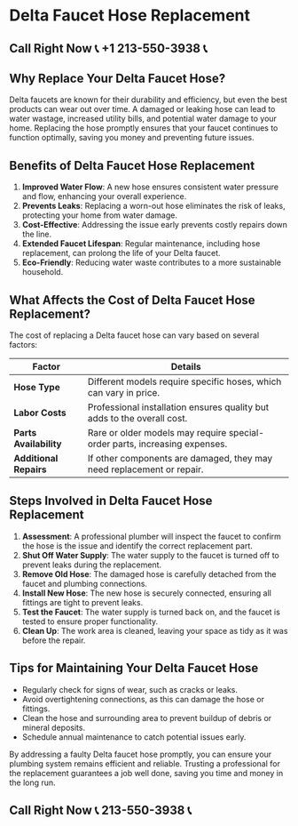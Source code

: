 # Delta Faucet Hose Replacement

## Call Right Now 📞 +1 213-550-3938 📞

## Why Replace Your Delta Faucet Hose?

Delta faucets are known for their durability and efficiency, but even the best products can wear out over time. A damaged or leaking hose can lead to water wastage, increased utility bills, and potential water damage to your home. Replacing the hose promptly ensures that your faucet continues to function optimally, saving you money and preventing future issues.

## Benefits of Delta Faucet Hose Replacement

1. **Improved Water Flow**: A new hose ensures consistent water pressure and flow, enhancing your overall experience.
2. **Prevents Leaks**: Replacing a worn-out hose eliminates the risk of leaks, protecting your home from water damage.
3. **Cost-Effective**: Addressing the issue early prevents costly repairs down the line.
4. **Extended Faucet Lifespan**: Regular maintenance, including hose replacement, can prolong the life of your Delta faucet.
5. **Eco-Friendly**: Reducing water waste contributes to a more sustainable household.

## What Affects the Cost of Delta Faucet Hose Replacement?

The cost of replacing a Delta faucet hose can vary based on several factors:

| **Factor**                | **Details**                                                                 |
|---------------------------|-----------------------------------------------------------------------------|
| **Hose Type**             | Different models require specific hoses, which can vary in price.          |
| **Labor Costs**           | Professional installation ensures quality but adds to the overall cost.    |
| **Parts Availability**    | Rare or older models may require special-order parts, increasing expenses.|
| **Additional Repairs**    | If other components are damaged, they may need replacement or repair.       |

## Steps Involved in Delta Faucet Hose Replacement

1. **Assessment**: A professional plumber will inspect the faucet to confirm the hose is the issue and identify the correct replacement part.
2. **Shut Off Water Supply**: The water supply to the faucet is turned off to prevent leaks during the replacement.
3. **Remove Old Hose**: The damaged hose is carefully detached from the faucet and plumbing connections.
4. **Install New Hose**: The new hose is securely connected, ensuring all fittings are tight to prevent leaks.
5. **Test the Faucet**: The water supply is turned back on, and the faucet is tested to ensure proper functionality.
6. **Clean Up**: The work area is cleaned, leaving your space as tidy as it was before the repair.

## Tips for Maintaining Your Delta Faucet Hose

- Regularly check for signs of wear, such as cracks or leaks.
- Avoid overtightening connections, as this can damage the hose or fittings.
- Clean the hose and surrounding area to prevent buildup of debris or mineral deposits.
- Schedule annual maintenance to catch potential issues early.

By addressing a faulty Delta faucet hose promptly, you can ensure your plumbing system remains efficient and reliable. Trusting a professional for the replacement guarantees a job well done, saving you time and money in the long run.
## Call Right Now 📞 213-550-3938 📞